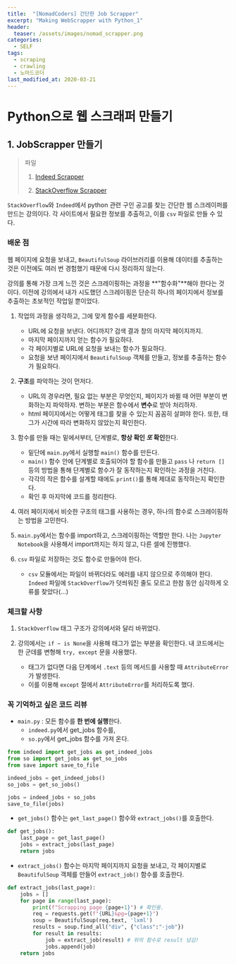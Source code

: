```yaml
---
title:  "[NomadCoders] 간단한 Job Scrapper"
excerpt: "Making WebScrapper with Python_1"
header:
  teaser: /assets/images/nomad_scrapper.png
categories:
  - SELF
tags:
  - scraping
  - crawling
  - 노마드코더
last_modified_at: 2020-03-21
---
```






# Python으로 웹 스크래퍼 만들기



## 1. JobScrapper 만들기


> 파일
>
> 1. [Indeed Scrapper](https://github.com/sirzzang/Scraping/blob/master/%5BNomadCoder%5Dmaking%20web%20scraper%20with%20Python_Indeed.ipynb)
>
> 2. [StackOverflow Scrapper](https://github.com/sirzzang/Scraping/blob/master/%5BNomadCoder%5Dmaking%20web%20scraper%20with%20Python_StackOverflow.ipynb)

 `StackOverflow`와 `Indeed`에서 python 관련 구인 공고를 찾는 간단한 웹 스크레이퍼를 만드는 강의이다. 각 사이트에서 필요한 정보를 추출하고, 이를 `csv` 파일로 만들 수 있다. 



### 배운 점

 웹 페이지에 요청을 보내고, `BeautifulSoup` 라이브러리를 이용해 데이터를 추출하는 것은 이전에도 여러 번 경험했기 때문에 다시 정리하지 않는다.

 강의를 통해 가장 크게 느낀 것은 스크레이핑하는 과정을 **"함수화"**해야 한다는 것이다. 이전에 강의에서 내가 시도했던 스크레이핑은 단순히 하나의 페이지에서 정보를 추출하는 초보적인 작업일 뿐이었다.

1. 작업의 과정을 생각하고, 그에 맞게 함수를 세분화한다.
   * URL에 요청을 보낸다. 어디까지? 검색 결과 창의 마지막 페이지까지.
   * 마지막 페이지까지 얻는 함수가 필요하다.
   * 각 페이지별로 URL에 요청을 보내는 함수가 필요하다.
   * 요청을 보낸 페이지에서 `BeautifulSoup` 객체를 만들고, 정보를 추출하는 함수가 필요하다.

2. **구조**를 파악하는 것이 먼저다.
   * URL의 경우라면, 필요 없는 부분은 무엇인지, 페이지가 바뀔 때 어떤 부분이 변화하는지 파악하자. 변하는 부분은 함수에서 **변수**로 받아 처리하자.
   * html 페이지에서는 어떻게 태그를 찾을 수 있는지 꼼꼼히 살펴야 한다. 또한, 태그가 시간에 따라 변화하지 않았는지 확인한다. 
   
3. 함수를 만들 때는 밑에서부터, 단계별로, **항상 확인 *또* 확인**한다.
   * 밑단에 `main.py`에서 실행할 `main()` 함수를 만든다.
   * `main()` 함수 안에 단계별로 호출되어야 할 함수를 만들고 `pass` 나 `return []` 등의 방법을 통해 단계별로 함수가 잘 동작하는지 확인하는 과정을 거친다.
   * 각각의 작은 함수를 설계할 때에도 `print()`를 통해 제대로 동작하는지 확인한다.
   * 확인 후 마지막에 코드를 정리한다.
   
4. 여러 페이지에서 비슷한 구조의 태그를 사용하는 경우, 하나의 함수로 스크레이핑하는 방법을 고민한다.

5. `main.py`에서는 함수를 import하고, 스크레이핑하는 역할만 한다. 나는 `Jupyter Notebook`을 사용해서 import까지는 하지 않고, 다른 셀에 진행했다.

6. `csv` 파일로 저장하는 것도 함수로 만들어야 한다.
   * `csv` 모듈에서는 파일이 바뀌더라도 에러를 내지 않으므로 주의해야 한다. `Indeed` 파일에 `StackOverflow`가 덧씌워진 줄도 모르고 한참 동안 심각하게 오류를 찾았다(...)





### 체크할 사항

1. `StackOverflow` 태그 구조가 강의에서와 달리 바뀌었다.

2. 강의에서는 `if ~ is None`을 사용해 태그가 없는 부분을 확인한다. 내 코드에서는 한 군데를 변형해 `try, except` 문을 사용했다.

   * 태그가 없다면 다음 단계에서 `.text` 등의 메서드를 사용할 때 `AttributeError`가 발생한다.
   * 이를 이용해 `except` 절에서 `AttributeError`를 처리하도록 했다.






### 꼭 기억하고 싶은 코드 리뷰

* `main.py` : 모든 함수를 **한 번에 실행**한다.
  * `indeed.py`에서 get_jobs 함수를,
  * `so.py`에서 get_jobs 함수를 가져 온다.

```python
from indeed import get_jobs as get_indeed_jobs
from so import get_jobs as get_so_jobs
from save import save_to_file

indeed_jobs = get_indeed_jobs()
so_jobs = get_so_jobs()

jobs = indeed_jobs + so_jobs
save_to_file(jobs)

```

* `get_jobs()` 함수는 `get_last_page()` 함수와 `extract_jobs()`를 호출한다.

```python
def get_jobs():
    last_page = get_last_page()
    jobs = extract_jobs(last_page)
    return jobs
```

* `extract_jobs()` 함수는 마지막 페이지까지 요청을 보내고, 각 페이지별로 `BeautifulSoup` 객체를 만들어 `extract_job()` 함수를 호출한다.

```python
def extract_jobs(last_page):
    jobs = []
    for page in range(last_page):
        print(f"Scrapping page {page+1}") # 확인용.
        req = requests.get(f"{URL}&pg={page+1}")
        soup = BeautifulSoup(req.text, 'lxml')
        results = soup.find_all("div", {"class":"-job"})
        for result in results:
            job = extract_job(result) # 위의 함수로 result 넘김!
            jobs.append(job)   
    return jobs

```

